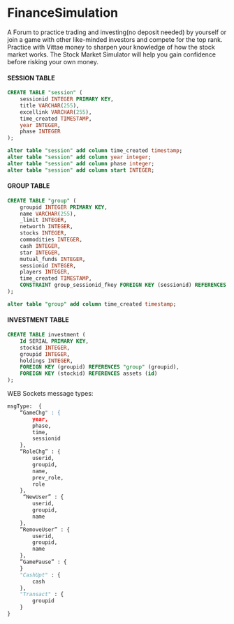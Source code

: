 # FinanceSimulation
A Forum to practice trading and investing(no deposit needed) by yourself or join a game with other  like-minded investors and compete for the top rank. Practice with Vittae money to sharpen your knowledge of how the stock market  works. The Stock Market Simulator will help you gain confidence before risking your own money.

<h4>SESSION TABLE</h4>

```sql
CREATE TABLE "session" (
    sessionid INTEGER PRIMARY KEY,
    title VARCHAR(255),
    excellink VARCHAR(255),
    time_created TIMESTAMP,
    year INTEGER,
    phase INTEGER
);
```
```sql
alter table "session" add column time_created timestamp;
alter table "session" add column year integer;
alter table "session" add column phase integer;
alter table "session" add column start INTEGER;
```
<h4>GROUP TABLE</h4>

```sql
CREATE TABLE "group" (
    groupid INTEGER PRIMARY KEY,
    name VARCHAR(255),
    _limit INTEGER,
    networth INTEGER,
    stocks INTEGER,
    commodities INTEGER,
    cash INTEGER,
    star INTEGER,
    mutual_funds INTEGER,
    sessionid INTEGER,
    players INTEGER,
    time_created TIMESTAMP,
    CONSTRAINT group_sessionid_fkey FOREIGN KEY (sessionid) REFERENCES "session"(sessionid)
);
```
```sql
alter table "group" add column time_created timestamp;
```
<h4>INVESTMENT TABLE</h4>

```sql
CREATE TABLE investment (
    Id SERIAL PRIMARY KEY,
    stockid INTEGER,
    groupid INTEGER,
    holdings INTEGER,
    FOREIGN KEY (groupid) REFERENCES "group" (groupid),
    FOREIGN KEY (stockid) REFERENCES assets (id)
);
```
WEB Sockets message types:
```python
msgType:  {
    “GameChg" : {
        year,
        phase,
        time,
        sessionid
    },
    “RoleChg” : {
        userid,
        groupid,
        name,
        prev_role,
        role
    },
     “NewUser” : {
        userid,
        groupid,
        name
    },
    ”RemoveUser” : {
        userid,
        groupid,
        name
    },
    ”GamePause” : {
    }
    "CashUpt" : {
        cash
    },
    "Transact" : {
        groupid
    }
}
```
